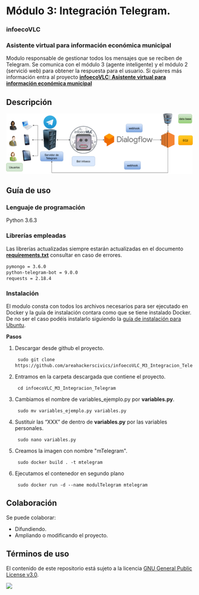 # Módulo 3: Integración Telegram.
### **infoecoVLC**
### **Asistente virtual para información económica municipal**

Modulo responsable de gestionar todos los mensajes que se reciben de Telegram. Se comunica con el módulo 3 (agente inteligente) y el módulo 2 (servició web) para obtener la respuesta para el usuario. Si quieres más información entra al proyecto **[infoecoVLC: Asistente virtual para información económica municipal](https://github.com/areahackerscivics/infoecoVLC)**

## Descripción

![Diseño de comunicacion](https://github.com/ricardocancar/chatbot_v1/blob/master/imagen/infoecoVLC.png)


## Guía de uso

### Lenguaje de programación
Python 3.6.3

### Librerías empleadas
Las librerías actualizadas siempre estarán actualizadas en el documento [**requirements.txt**](./requirements.txt) consultar en caso de errores.

    pymongo = 3.6.0
    python-telegram-bot = 9.0.0
    requests = 2.18.4


### Instalación
El modulo consta con todos los archivos necesarios para ser ejecutado en Docker y la guía de instalación contara como que se tiene instalado Docker. De no ser el caso podéis instalarlo siguiendo la [guía de instalación para Ubuntu](./instalacionDocker.md).

**Pasos**
1. Descargar desde github el proyecto.

        sudo git clone https://github.com/areahackerscivics/infoecoVLC_M3_Integracion_Telegram

2. Entramos en la carpeta descargada que contiene el proyecto.

        cd infoecoVLC_M3_Integracion_Telegram

3. Cambiamos el  nombre de variables_ejemplo.py por **variables.py**.

        sudo mv variables_ejemplo.py variables.py

4. Sustituir las “XXX” de dentro de **variables.py** por las variables personales.

        sudo nano variables.py

4. Creamos la imagen con nombre "mTelegram".

        sudo docker build . -t mtelegram

5. Ejecutamos el contenedor en segundo plano

        sudo docker run -d --name modulTelegram mtelegram



## Colaboración
Se puede colaborar:
- Difundiendo.
- Ampliando o modificando el proyecto.

## Términos de uso

El contenido de este repositorio está sujeto a la licencia [GNU General Public License v3.0](https://www.gnu.org/licenses/gpl-3.0.en.html).

![](https://www.gnu.org/graphics/gplv3-127x51.png)

